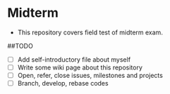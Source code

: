 Midterm
======
 * This repository covers field test of midterm exam.

##TODO


* [ ] Add self-introductory file about myself
* [ ] Write some wiki page about this repository
* [ ] Open, refer, close issues, milestones and projects
* [ ] Branch, develop, rebase codes
